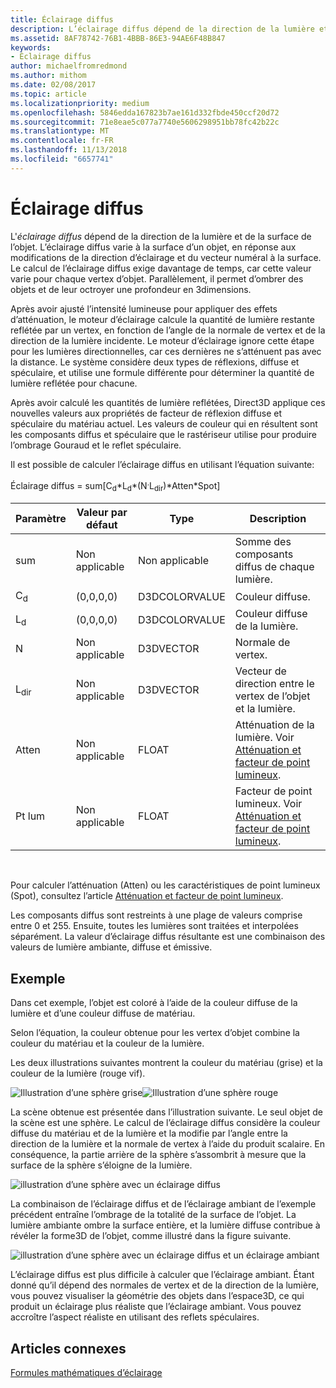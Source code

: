 ```yaml
---
title: Éclairage diffus
description: L’éclairage diffus dépend de la direction de la lumière et de la normale à la surface de l’objet.
ms.assetid: 8AF78742-76B1-4BBB-86E3-94AE6F48B847
keywords:
- Éclairage diffus
author: michaelfromredmond
ms.author: mithom
ms.date: 02/08/2017
ms.topic: article
ms.localizationpriority: medium
ms.openlocfilehash: 5846edda167823b7ae161d332fbde450ccf20d72
ms.sourcegitcommit: 71e8eae5c077a7740e5606298951bb78fc42b22c
ms.translationtype: MT
ms.contentlocale: fr-FR
ms.lasthandoff: 11/13/2018
ms.locfileid: "6657741"
---
```

# <a name="diffuse-lighting"></a>Éclairage diffus


L'*éclairage diffus* dépend de la direction de la lumière et de la surface de l’objet. L’éclairage diffus varie à la surface d’un objet, en réponse aux modifications de la direction d’éclairage et du vecteur numéral à la surface. Le calcul de l’éclairage diffus exige davantage de temps, car cette valeur varie pour chaque vertex d’objet. Parallèlement, il permet d’ombrer des objets et de leur octroyer une profondeur en 3dimensions.

Après avoir ajusté l’intensité lumineuse pour appliquer des effets d’atténuation, le moteur d’éclairage calcule la quantité de lumière restante reflétée par un vertex, en fonction de l’angle de la normale de vertex et de la direction de la lumière incidente. Le moteur d’éclairage ignore cette étape pour les lumières directionnelles, car ces dernières ne s’atténuent pas avec la distance. Le système considère deux types de réflexions, diffuse et spéculaire, et utilise une formule différente pour déterminer la quantité de lumière reflétée pour chacune.

Après avoir calculé les quantités de lumière reflétées, Direct3D applique ces nouvelles valeurs aux propriétés de facteur de réflexion diffuse et spéculaire du matériau actuel. Les valeurs de couleur qui en résultent sont les composants diffus et spéculaire que le rastériseur utilise pour produire l’ombrage Gouraud et le reflet spéculaire.

Il est possible de calculer l’éclairage diffus en utilisant l’équation suivante:

Éclairage diffus = sum\[C<sub>d</sub>\*L<sub>d</sub>\*(N<sup>.</sup>L<sub>dir</sub>)\*Atten\*Spot\]

| Paramètre       | Valeur par défaut | Type          | Description                                                                                      |
|-----------------|---------------|---------------|--------------------------------------------------------------------------------------------------|
| sum             | Non applicable           | Non applicable           | Somme des composants diffus de chaque lumière.                                                     |
| C<sub>d</sub>   | (0,0,0,0)     | D3DCOLORVALUE | Couleur diffuse.                                                                                   |
| L<sub>d</sub>   | (0,0,0,0)     | D3DCOLORVALUE | Couleur diffuse de la lumière.                                                                             |
| N               | Non applicable           | D3DVECTOR     | Normale de vertex.                                                                                    |
| L<sub>dir</sub> | Non applicable           | D3DVECTOR     | Vecteur de direction entre le vertex de l’objet et la lumière.                                                |
| Atten           | Non applicable           | FLOAT         | Atténuation de la lumière. Voir [Atténuation et facteur de point lumineux](attenuation-and-spotlight-factor.md). |
| Pt lum            | Non applicable           | FLOAT         | Facteur de point lumineux. Voir [Atténuation et facteur de point lumineux](attenuation-and-spotlight-factor.md).  |

 

Pour calculer l’atténuation (Atten) ou les caractéristiques de point lumineux (Spot), consultez l’article [Atténuation et facteur de point lumineux](attenuation-and-spotlight-factor.md).

Les composants diffus sont restreints à une plage de valeurs comprise entre 0 et 255. Ensuite, toutes les lumières sont traitées et interpolées séparément. La valeur d’éclairage diffus résultante est une combinaison des valeurs de lumière ambiante, diffuse et émissive.

## <a name="span-idexamplespanspan-idexamplespanspan-idexamplespanexample"></a><span id="Example"></span><span id="example"></span><span id="EXAMPLE"></span>Exemple


Dans cet exemple, l’objet est coloré à l’aide de la couleur diffuse de la lumière et d’une couleur diffuse de matériau.

Selon l’équation, la couleur obtenue pour les vertex d’objet combine la couleur du matériau et la couleur de la lumière.

Les deux illustrations suivantes montrent la couleur du matériau (grise) et la couleur de la lumière (rouge vif).

![Illustration d’une sphère grise](images/amb1.jpg)![Illustration d’une sphère rouge](images/lightred.jpg)

La scène obtenue est présentée dans l’illustration suivante. Le seul objet de la scène est une sphère. Le calcul de l’éclairage diffus considère la couleur diffuse du matériau et de la lumière et la modifie par l’angle entre la direction de la lumière et la normale de vertex à l’aide du produit scalaire. En conséquence, la partie arrière de la sphère s’assombrit à mesure que la surface de la sphère s’éloigne de la lumière.

![illustration d’une sphère avec un éclairage diffus](images/lightd.jpg)

La combinaison de l’éclairage diffus et de l’éclairage ambiant de l’exemple précédent entraîne l’ombrage de la totalité de la surface de l’objet. La lumière ambiante ombre la surface entière, et la lumière diffuse contribue à révéler la forme3D de l’objet, comme illustré dans la figure suivante.

![illustration d’une sphère avec un éclairage diffus et un éclairage ambiant](images/lightad.jpg)

L’éclairage diffus est plus difficile à calculer que l’éclairage ambiant. Étant donné qu’il dépend des normales de vertex et de la direction de la lumière, vous pouvez visualiser la géométrie des objets dans l’espace3D, ce qui produit un éclairage plus réaliste que l’éclairage ambiant. Vous pouvez accroître l’aspect réaliste en utilisant des reflets spéculaires.

## <a name="span-idrelated-topicsspanrelated-topics"></a><span id="related-topics"></span>Articles connexes


[Formules mathématiques d’éclairage](mathematics-of-lighting.md)

 

 




